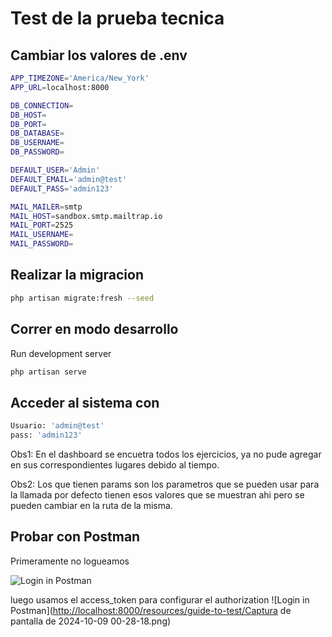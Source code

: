 # Test de la prueba tecnica

## Cambiar los valores de .env

```bash
APP_TIMEZONE='America/New_York'
APP_URL=localhost:8000

DB_CONNECTION=
DB_HOST=
DB_PORT=
DB_DATABASE=
DB_USERNAME=
DB_PASSWORD=

DEFAULT_USER='Admin'
DEFAULT_EMAIL='admin@test'
DEFAULT_PASS='admin123'

MAIL_MAILER=smtp
MAIL_HOST=sandbox.smtp.mailtrap.io
MAIL_PORT=2525
MAIL_USERNAME=
MAIL_PASSWORD=
```

## Realizar la migracion

```bash
php artisan migrate:fresh --seed
```

## Correr en modo desarrollo

Run development server

```bash
php artisan serve
```

## Acceder al sistema con

```bash
Usuario: 'admin@test'
pass: 'admin123'
```

Obs1: En el dashboard se encuetra todos los ejercicios, ya no pude agregar en sus correspondientes lugares debido al tiempo.

Obs2: Los que tienen params son los parametros que se pueden usar para la llamada por defecto tienen esos valores que se muestran ahi pero se pueden cambiar en la ruta de la misma.


## Probar con Postman

Primeramente no logueamos 

![Login in Postman](http://localhost:8000/resources/guide-to-test/Captura-de-pantalla-de-2024-10-09-00-27-48.png)

luego usamos el access_token para configurar el authorization 
![Login in Postman](<http://localhost:8000/resources/guide-to-test/Captura> de pantalla de 2024-10-09 00-28-18.png)
